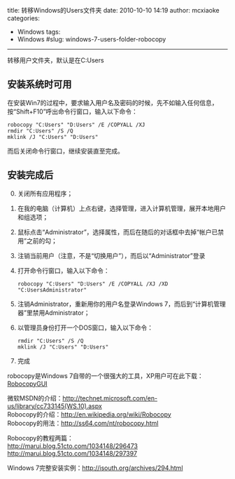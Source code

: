 title: 转移Windows的Users文件夹
date: 2010-10-10 14:19
author: mcxiaoke
categories: 
- Windows
tags: 
- Windows
#slug: windows-7-users-folder-robocopy
---
转移用户文件夹，默认是在C:Users

## 安装系统时可用

在安装Win7的过程中，要求输入用户名及密码的时候，先不如输入任何信息，按“Shift+F10”呼出命令行窗口，输入以下命令：  

```
robocopy "C:Users" "D:Users" /E /COPYALL /XJ  
rmdir "C:Users" /S /Q  
mklink /J "C:Users" "D:Users"  
```

而后关闭命令行窗口，继续安装直至完成。

## 安装完成后

0. 关闭所有应用程序；  
1. 在我的电脑（计算机）上点右键，选择管理，进入计算机管理，展开本地用户和组选项；  
2. 鼠标点击“Administrator”，选择属性，而后在随后的对话框中去掉“帐户已禁用”之前的勾；  
3. 注销当前用户（注意，不是“切换用户”），而后以“Administrator”登录  
4. 打开命令行窗口，输入以下命令：  

    ```
    robocopy "C:Users" "D:Users" /E /COPYALL /XJ /XD "C:UsersAdministrator"  
    ```

5. 注销Administrator，重新用你的用户名登录Windows
7，而后到“计算机管理器”里禁用Administrator；  
6. 以管理员身份打开一个DOS窗口，输入以下命令：  
    ```
    rmdir "C:Users" /S /Q  
    mklink /J "C:Users" "D:Users"  
    ```
    
7. 完成

robocopy是Windows 7自带的一个很强大的工具，XP用户可在此下载：  
[RobocopyGUI](http://www.brothersoft.com/robocopy-gui-105335.html)  

微软MSDN的介绍：<http://technet.microsoft.com/en-us/library/cc733145(WS.10).aspx>  
Robocopy的介绍：<http://en.wikipedia.org/wiki/Robocopy>  
Robocopy的用法：<http://ss64.com/nt/robocopy.html>  

Robocopy的教程两篇：  
<http://marui.blog.51cto.com/1034148/296473>  
<http://marui.blog.51cto.com/1034148/297397>

Windows 7完整安装实例：<http://isouth.org/archives/294.html>

